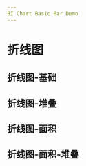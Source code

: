 ```yaml
---
BI Chart Basic Bar Demo
---
```


# 折线图

## 折线图-基础

<demo src="../demos/basic/line/BasicLineDemo.vue"></demo>

## 折线图-堆叠

<demo src="../demos/basic/line/BasicLineStackDemo.vue"></demo>

## 折线图-面积

<demo src="../demos/basic/line/BasicLineAreaDemo.vue"></demo>

## 折线图-面积-堆叠

<demo src="../demos/basic/line/BasicLineAreaStackDemo.vue"></demo>

